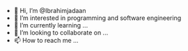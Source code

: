 - 👋 Hi, I’m @Ibrahimjadaan
- 👀 I’m interested in programming and software engineering
- 🌱 I’m currently learning ...
- 💞️ I’m looking to collaborate on ...
- 📫 How to reach me ...

<!---
Ibrahimjdaan/Ibrahimjdaan is a ✨ special ✨ repository because its `README.md` (this file) appears on your GitHub profile.
You can click the Preview link to take a look at your changes.
--->
